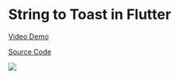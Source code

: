 # String to Toast in Flutter

[Video Demo](https://youtu.be/G4ta9YtIdks)

[Source Code](../source/string-to-toast-in-flutter.dart)

![](../images/string-to-toast-in-flutter.jpg)

